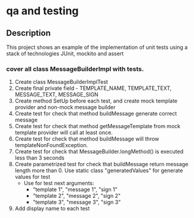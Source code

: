 # qa and testing

## Description

This project shows an example of the implementation of unit tests using a stack of technologies JUnit, mockito and
assert

### cover all class MessageBuilderImpl with tests.
1. Create class MessageBuilderImplTest
2. Create final private field - TEMPLATE_NAME, TEMPLATE_TEXT, MESSAGE_TEXT, MESSAGE_SIGN
3. Create method SetUp before each test, and create mock template provider and non-mock message builder
4. Create test for check that method buildMessage generate correct message
5. Create test for check that method getMessageTemplate from mock template provider will call at least once.
6. Create test for check that method buildMessage will throw templateNonFoundException.
7. Create test for check that MessageBuilder.longMethod() is executed less than 3 seconds
8. Create parametrized test for check that buildMessage return message length more than 0. Use static class "generatedValues" for generate values for test
   - Use for test next arguments:
     - "template 1", "message 1", "sign 1"
     - "template 2", "message 2", "sign 2"
     - "template 3", "message 3", "sign 3"
9. Add display name to each test
